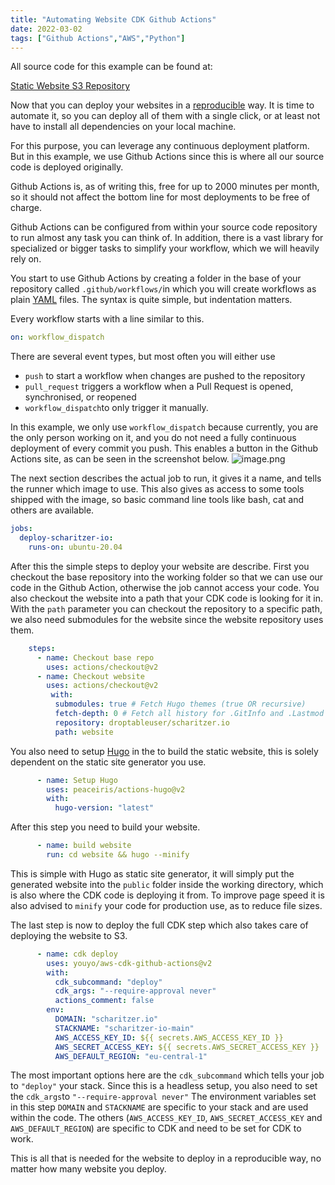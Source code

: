 ```yaml
---
title: "Automating Website CDK Github Actions"
date: 2022-03-02
tags: ["Github Actions","AWS","Python"]
---
```


All source code for this example can be found at:

[Static Website S3 Repository](https://github.com/droptableuser/static_website_s3/)
<!--more-->

Now that you can deploy your websites in a [reproducible](https://blog.scharitzer.io/static-website-hosting-with-cdk-in-2022) way. It is time to automate it, so you can deploy all of them with a single click, or at least not have to install all dependencies on your local machine.

For this purpose, you can leverage any continuous deployment platform. But in this example, we use Github Actions since this is where all our source code is deployed originally.

Github Actions is, as of writing this, free for up to 2000 minutes per month, so it should not affect the bottom line for most deployments to be free of charge. 

Github Actions can be configured from within your source code repository to run almost any task you can think of. In addition, there is a vast library for specialized or bigger tasks to simplify your workflow, which we will heavily rely on.

You start to use Github Actions by creating a folder in the base of your repository called `.github/workflows/`in which you will create workflows as plain [YAML](https://yaml.org/) files. The syntax is quite simple, but indentation matters. 

Every workflow starts with a line similar to this. 
```yml
on: workflow_dispatch
``` 
There are several event types, but most often you will either use 
* `push` to start a workflow when changes are pushed to the repository
* `pull_request` triggers a workflow when a Pull Request is opened, synchronised, or reopened
* `workflow_dispatch`to only trigger it manually.

In this example, we only use `workflow_dispatch` because currently, you are the only person working on it, and you do not need a fully continuous deployment of every commit you push. This enables a button in the Github Actions site, as can be seen in the screenshot below.
![image.png](https://cdn.hashnode.com/res/hashnode/image/upload/v1646253579752/UTIg0OSk0.png)

The next section describes the actual job to run, it gives it a name, and tells the runner which image to use. This also gives as access to some tools shipped with the image, so basic command line tools like bash, cat and others are available.
```yml
jobs:
  deploy-scharitzer-io:
    runs-on: ubuntu-20.04
```
After this the simple steps to deploy your website are describe. First you checkout the base repository into the working folder so that we can use our code in the Github Action, otherwise the job cannot access your code. You also checkout the website into a path that your CDK code is looking for it in. With the `path` parameter you can checkout the repository to a specific path, we also need submodules for the website since the website repository uses them.

```yml
    steps:
      - name: Checkout base repo
        uses: actions/checkout@v2
      - name: Checkout website
        uses: actions/checkout@v2
         with:
          submodules: true # Fetch Hugo themes (true OR recursive)
          fetch-depth: 0 # Fetch all history for .GitInfo and .Lastmod
          repository: droptableuser/scharitzer.io
          path: website
```
You also need to setup [Hugo](https://gohugo.io/) in the  to build the static website, this is solely dependent on the static site generator you use. 
```yml
      - name: Setup Hugo
        uses: peaceiris/actions-hugo@v2
        with:
          hugo-version: "latest"
```
After this step you need to build your website.
```yml
      - name: build website
        run: cd website && hugo --minify
```
This is simple with Hugo as static site generator, it will simply put the generated website into the `public` folder inside the working directory, which is also where the CDK code is deploying it from. To improve page speed it is also advised to `minify` your code for production use, as to reduce file sizes.

The last step is now to deploy the full CDK step which also takes care of deploying the website to S3.
```yml
      - name: cdk deploy
        uses: youyo/aws-cdk-github-actions@v2
        with:
          cdk_subcommand: "deploy"
          cdk_args: "--require-approval never"
          actions_comment: false
        env:
          DOMAIN: "scharitzer.io"
          STACKNAME: "scharitzer-io-main"
          AWS_ACCESS_KEY_ID: ${{ secrets.AWS_ACCESS_KEY_ID }}
          AWS_SECRET_ACCESS_KEY: ${{ secrets.AWS_SECRET_ACCESS_KEY }}
          AWS_DEFAULT_REGION: "eu-central-1"
```
 The most important options here are the `cdk_subcommand` which tells your job to `"deploy"` your stack. Since this is a headless setup, you also need to set the `cdk_args`to `"--require-approval never"` The environment variables set in this step `DOMAIN` and `STACKNAME` are specific to your stack and are used within the code. The others (`AWS_ACCESS_KEY_ID`, `AWS_SECRET_ACCESS_KEY` and `AWS_DEFAULT_REGION`) are specific to CDK and need to be set for CDK to work. 

This is all that is needed for the website to deploy in a reproducible way, no matter how many website you deploy.
